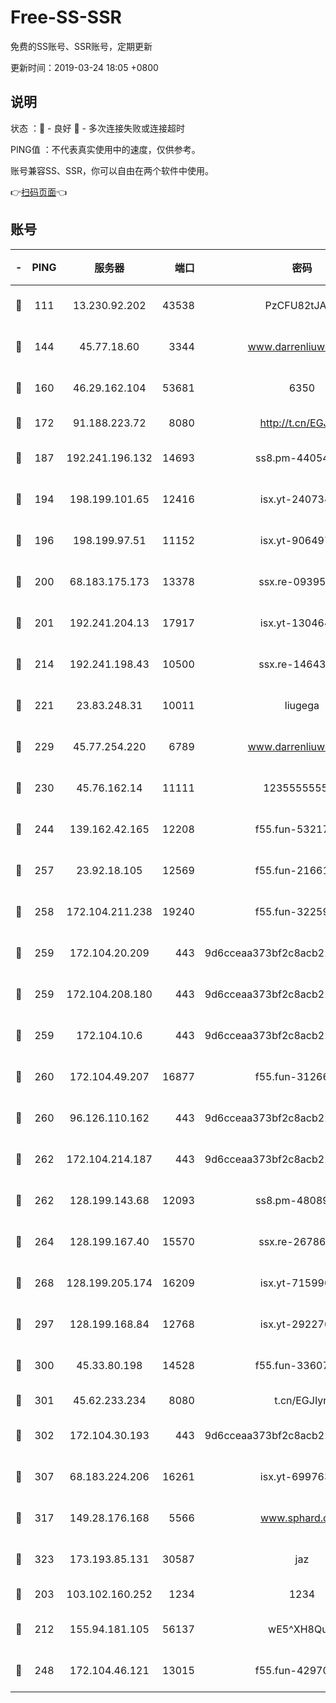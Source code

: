 # Free-SS-SSR

免费的SS账号、SSR账号，定期更新

更新时间：2019-03-24 18:05 +0800

## 说明

状态     ：🙂 - 良好 🙁 - 多次连接失败或连接超时

PING值   ：不代表真实使用中的速度，仅供参考。

账号兼容SS、SSR，你可以自由在两个软件中使用。

👉[扫码页面](https://liesauer.github.io/Free-SS-SSR/)👈

## 账号

|-|PING|服务器|端口|密码|加密方式|区域|
|:----:|:----:|:-----:|-----:|:----:|:----:|:----:|
|🙂|111|13.230.92.202|43538|PzCFU82tJAdZ|aes-256-cfb|JP|
|🙂|144|45.77.18.60|3344|www.darrenliuwei.com|aes-256-cfb|JP|
|🙂|160|46.29.162.104|53681|6350|aes-128-ctr|RU|
|🙂|172|91.188.223.72|8080|http://t.cn/EGJIyrl|rc4-md5|RU|
|🙂|187|192.241.196.132|14693|ss8.pm-44054709|aes-256-cfb|US|
|🙂|194|198.199.101.65|12416|isx.yt-24073404|aes-256-cfb|US|
|🙂|196|198.199.97.51|11152|isx.yt-90649731|aes-256-cfb|US|
|🙂|200|68.183.175.173|13378|ssx.re-09395375|aes-256-cfb|US|
|🙂|201|192.241.204.13|17917|isx.yt-13046468|aes-256-cfb|US|
|🙂|214|192.241.198.43|10500|ssx.re-14643912|aes-256-cfb|US|
|🙂|221|23.83.248.31|10011|liugega|aes-256-cfb|US|
|🙂|229|45.77.254.220|6789|www.darrenliuwei.com|aes-256-cfb|SG|
|🙂|230|45.76.162.14|11111|123555555555|aes-256-cfb|SG|
|🙂|244|139.162.42.165|12208|f55.fun-53217838|aes-256-cfb|SG|
|🙂|257|23.92.18.105|12569|f55.fun-21661616|aes-256-cfb|US|
|🙂|258|172.104.211.238|19240|f55.fun-32259946|aes-256-cfb|US|
|🙂|259|172.104.20.209|443|9d6cceaa373bf2c8acb22e60b6a58be6|aes-256-cfb|US|
|🙂|259|172.104.208.180|443|9d6cceaa373bf2c8acb22e60b6a58be6|aes-256-cfb|US|
|🙂|259|172.104.10.6|443|9d6cceaa373bf2c8acb22e60b6a58be6|aes-256-cfb|US|
|🙂|260|172.104.49.207|16877|f55.fun-31266593|aes-256-cfb|SG|
|🙂|260|96.126.110.162|443|9d6cceaa373bf2c8acb22e60b6a58be6|aes-256-cfb|US|
|🙂|262|172.104.214.187|443|9d6cceaa373bf2c8acb22e60b6a58be6|aes-256-cfb|US|
|🙂|262|128.199.143.68|12093|ss8.pm-48089265|aes-256-cfb|SG|
|🙂|264|128.199.167.40|15570|ssx.re-26786415|aes-256-cfb|SG|
|🙂|268|128.199.205.174|16209|isx.yt-71599058|aes-256-cfb|SG|
|🙂|297|128.199.168.84|12768|isx.yt-29227079|aes-256-cfb|SG|
|🙂|300|45.33.80.198|14528|f55.fun-33607716|aes-256-cfb|US|
|🙂|301|45.62.233.234|8080|t.cn/EGJIyrl|rc4-md5|CA|
|🙂|302|172.104.30.193|443|9d6cceaa373bf2c8acb22e60b6a58be6|aes-256-cfb|US|
|🙂|307|68.183.224.206|16261|isx.yt-69976320|aes-256-cfb|SG|
|🙂|317|149.28.176.168|5566|www.sphard.com|aes-256-cfb|AU|
|🙂|323|173.193.85.131|30587|jaz|aes-256-cfb|US|
|🙂|203|103.102.160.252|1234|1234|rc4-md5|JP|
|🙂|212|155.94.181.105|56137|wE5^XH8Quw|aes-256-cfb|US|
|🙁|248|172.104.46.121|13015|f55.fun-42970709|aes-256-cfb|SG|
